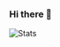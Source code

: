 ### Hi there 🐙
![Stats](https://github-readme-stats.vercel.app/api/top-langs?username=J-P-S-O&langs_count=10&layout=compact&)

